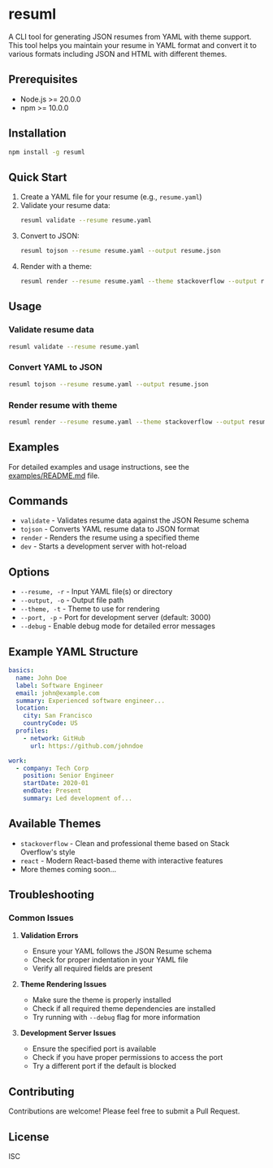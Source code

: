 # resuml

A CLI tool for generating JSON resumes from YAML with theme support. This tool helps you maintain your resume in YAML format and convert it to various formats including JSON and HTML with different themes.

## Prerequisites

- Node.js >= 20.0.0
- npm >= 10.0.0

## Installation

```bash
npm install -g resuml
```

## Quick Start

1. Create a YAML file for your resume (e.g., `resume.yaml`)
2. Validate your resume data:
   ```bash
   resuml validate --resume resume.yaml
   ```
3. Convert to JSON:
   ```bash
   resuml tojson --resume resume.yaml --output resume.json
   ```
4. Render with a theme:
   ```bash
   resuml render --resume resume.yaml --theme stackoverflow --output resume.html
   ```

## Usage

### Validate resume data

```bash
resuml validate --resume resume.yaml
```

### Convert YAML to JSON

```bash
resuml tojson --resume resume.yaml --output resume.json
```

### Render resume with theme

```bash
resuml render --resume resume.yaml --theme stackoverflow --output resume.html
```

## Examples

For detailed examples and usage instructions, see the [examples/README.md](examples/README.md) file.

## Commands

- `validate` - Validates resume data against the JSON Resume schema
- `tojson` - Converts YAML resume data to JSON format
- `render` - Renders the resume using a specified theme
- `dev` - Starts a development server with hot-reload

## Options

- `--resume, -r` - Input YAML file(s) or directory
- `--output, -o` - Output file path
- `--theme, -t` - Theme to use for rendering
- `--port, -p` - Port for development server (default: 3000)
- `--debug` - Enable debug mode for detailed error messages

## Example YAML Structure

```yaml
basics:
  name: John Doe
  label: Software Engineer
  email: john@example.com
  summary: Experienced software engineer...
  location:
    city: San Francisco
    countryCode: US
  profiles:
    - network: GitHub
      url: https://github.com/johndoe

work:
  - company: Tech Corp
    position: Senior Engineer
    startDate: 2020-01
    endDate: Present
    summary: Led development of...
```

## Available Themes

- `stackoverflow` - Clean and professional theme based on Stack Overflow's style
- `react` - Modern React-based theme with interactive features
- More themes coming soon...

## Troubleshooting

### Common Issues

1. **Validation Errors**

   - Ensure your YAML follows the JSON Resume schema
   - Check for proper indentation in your YAML file
   - Verify all required fields are present

2. **Theme Rendering Issues**

   - Make sure the theme is properly installed
   - Check if all required theme dependencies are installed
   - Try running with `--debug` flag for more information

3. **Development Server Issues**
   - Ensure the specified port is available
   - Check if you have proper permissions to access the port
   - Try a different port if the default is blocked

## Contributing

Contributions are welcome! Please feel free to submit a Pull Request.

## License

ISC
